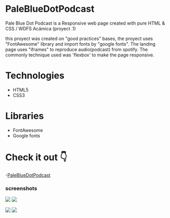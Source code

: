 # PaleBlueDotPodcast
Pale Blue Dot Podcast is a Responsive web page created with pure HTML & CSS / WDFS Acámica (proyect .1)

this proyect was created on "good practices" bases, the proyect uses "FontAwesome" library and import fonts by "google fonts".
The landing page uses "iframes" to reproduce audio(podcast) from spotify.
The commonly technique used was 'flexbox' to make the page responsive.

# Technologies
- HTML5
- CSS3

# Libraries
- FontAwesome
- Google fonts

# Check it out 👇
-[PaleBlueDotPodcast](https://mickyrendon.github.io/PaleBlueDotPodcast/)

### screenshots

<img src="https://user-images.githubusercontent.com/64873799/148286108-323a46ba-74a3-4d40-83a5-93b89f1c16d6.png">


<img src="https://user-images.githubusercontent.com/64873799/148286406-5fcd2350-c415-45b8-ad7e-8729b5ee5cf3.png">

<img src="https://user-images.githubusercontent.com/64873799/148286518-2c76392f-b87e-480b-898c-f3c0e1e46e15.png">      <img src="https://user-images.githubusercontent.com/64873799/148286677-40dc67f8-cbb7-4bc4-9078-a5fc96d0c683.png">
